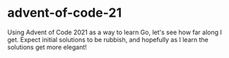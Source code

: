 # advent-of-code-21
Using Advent of Code 2021 as a way to learn Go, let's see how far along I get. Expect initial solutions to be rubbish, and hopefully as I learn the solutions get more elegant!

